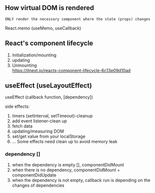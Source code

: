 ## How virtual DOM is rendered

    ONLY render the necessary component where the state (props) changes

React.memo (useMemo, useCallback)

## React's component lifecycle

1. Initialization/mounting
2. updating
3. Unmounting\
   https://itnext.io/reacts-component-lifecycle-6c13e09d10ad

## useEffect (useLayoutEffect)

useEffect (callback function, [dependency])

side effects:

1. timers (setInterval, setTimeout)-cleanup
2. add event listener-clean up
3. fetch data
4. updating/measuring DOM
5. set/get value from your localStorage
6. ...
   Some effects need clean up to avoid memory leak

### dependency []

1. when the dependency is empty [], componentDidMount
2. when there is no dependency, componentDidMount + componentDidUpdate
3. when the dependency is not empty, callback run is depending on the changes of dependencies
